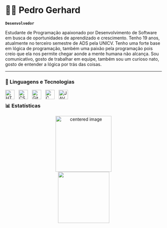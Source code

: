 # 👨‍💻 Pedro Gerhard

**`Desenvolvedor`**

Estudante de Programação apaixonado por Desenvolvimento de Software em busca de oportunidades de aprendizado e
 crescimento. Tenho 19 anos, atualmente no terceiro semestre de ADS pela UNICV. Tenho uma forte base em lógica de
 programação, também uma paixão pela programação pois creio que ela nos permite chegar aonde a mente humana não
 alcança. Sou comunicativo, gosto de trabalhar em equipe, também sou um curioso nato, gosto de entender a lógica por trás
 das coisas.

 
---

### 🤖 Linguagens e Tecnologias

<img 
    align="left" 
    alt="HTML"
    title="HTML" 
    width="30px" 
    style="padding-right: 10px;" 
    src="https://cdn.jsdelivr.net/gh/devicons/devicon@latest/icons/html5/html5-original.svg" 
/>
<img 
    align="left" 
    alt="CSS" 
    title="CSS"
    width="30px" 
    style="padding-right: 10px;" 
    src="https://cdn.jsdelivr.net/gh/devicons/devicon@latest/icons/css3/css3-original.svg" 
/>

<img 
    align="left" 
    alt="Git" 
    title="Git"
    width="30px" 
    style="padding-right: 10px;" 
    src="https://cdn.jsdelivr.net/gh/devicons/devicon@latest/icons/git/git-original.svg" 
/>

<img 
    align="left" 
    alt="C"
    title="C" 
    width="30px" 
    style="padding-right: 10px;" 
    src="https://cdn.jsdelivr.net/gh/devicons/devicon@latest/icons/c/c-original.svg"
/>

<img 
    align="left" 
    alt="JAVA"
    title="JAVA" 
    width="30px" 
    style="padding-right: 10px;" 
    src="https://cdn.jsdelivr.net/gh/devicons/devicon@latest/icons/java/java-original.svg" 
/>

<br/>


### 📊 Estatísticas

<div>
  <a href="https://github.com/Pedrogerhard">
  <center>
    <img height="180em" src="https://github-readme-stats.vercel.app/api?username=pedrogerhard&show_icons=true&theme=radical&include_all_commits=true&count_private=true" alt="centered image">
  </center>
  <center>  
    <img height="165em" src="https://github-readme-stats.vercel.app/api/top-langs/?username=pedrogerhard&layout=compact&langs_count=7&theme=radical"/> 
  </center>
</div>

